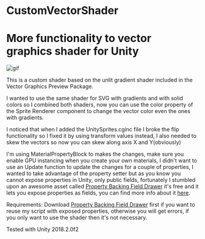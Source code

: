 # CustomVectorShader
More functionality to vector graphics shader for Unity
=====================================
![gif](https://i.imgur.com/WGWJsCf.gif)

This is a custom shader based on the unlit gradient shader included in the Vector Graphics Preview Package.

I wanted to use the same shader for SVG with gradients and with solid colors so I combined both shaders, now you can use the color property of the Sprite Renderer component to change the vector color even the ones with gradients.

I noticed that when I added the UnitySprites.cginc file I broke the flip functionality so I fixed it by using transform values instead, I also needed to skew the vectors so now you can skew along axis X and Y(obviously)

I'm using MaterialPropertyBlock to makes the changes, make sure you enable GPU instancing when you create your own materials, I didn't want to use an Update function to update the changes for a couple of properties, I wanted to take advantage of the property setter but as you know you cannot expose properties in Unity, only public fields, fortunately I stumbled upon an awesome asset called [Property Backing Field Drawer] it's free and it lets you expose properties as fields, you can find more info about it [here]. 

Requirements: Download [Property Backing Field Drawer] first if you want to reuse my script with exposed properties, otherwise you will get errors, if you only want to use the shader then it's not necessary.

Tested with Unity 2018.2.0f2

[Property Backing Field Drawer]:https://assetstore.unity.com/packages/tools/utilities/property-backing-field-drawer-18253

[here]:http://adammechtley.com/2014/06/property-backing-field-drawer/


